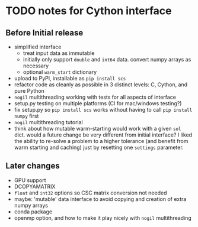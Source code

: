 # TODO notes for Cython interface

## Before Initial release
- simplified interface
    - treat input data as immutable
    - initially only support `double` and `int64` data. convert numpy arrays as necessary
    - optional `warm_start` dictionary
- upload to PyPI, installable as `pip install scs`
- refactor code as cleanly as possible in 3 distinct levels: C, Cython, and pure Python
- `nogil` multithreading working with tests for all aspects of interface 
- setup.py testing on multiple platforms (CI for mac/windows testing?)
- fix setup.py so `pip install scs` works without having to call `pip install numpy` first
- `nogil` multithreading tutorial
- think about how mutable warm-starting would work with a given `sol` dict. would a future change be very different from initial interface? I liked the ability to re-solve a problem to a higher tolerance (and benefit from warm starting and caching) just by resetting one `settings` parameter.

## Later changes
- GPU support
- DCOPYAMATRIX
- `float` and `int32` options so CSC matrix conversion not needed
- maybe: 'mutable' data interface to avoid copying and creation of extra numpy arrays
- conda package
- openmp option, and how to make it play nicely with `nogil` multithreading